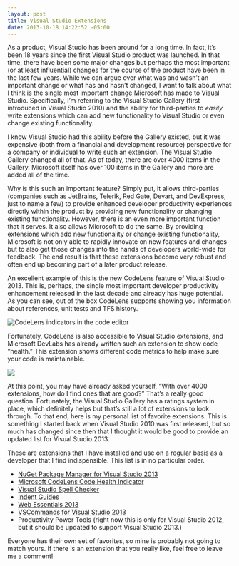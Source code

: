 ```yaml
---
layout: post
title: Visual Studio Extensions
date: 2013-10-18 14:22:52 -05:00
---
```


As a product, Visual Studio has been around for a long time. In fact, it’s been 18 years since the first Visual Studio product was launched. In that time, there have been some major changes but perhaps the most important (or at least influential) changes for the course of the product have been in the last few years. While we can argue over what was and wasn’t an important change or what has and hasn’t changed, I want to talk about what I think is the single most important change Microsoft has made to Visual Studio. Specifically, I’m referring to the Visual Studio Gallery (first introduced in Visual Studio 2010) and the ability for third-parties to *easily* write extensions which can add new functionality to Visual Studio or even change existing functionality.

I know Visual Studio had this ability before the Gallery existed, but it was expensive (both from a financial and development resource) perspective for a company or individual to write such an extension. The Visual Studio Gallery changed all of that. As of today, there are over 4000 items in the Gallery. Microsoft itself has over 100 items in the Gallery and more are added all of the time. 

Why is this such an important feature? Simply put, it allows third-parties (companies such as JetBrains, Telerik, Red Gate, Devart, and DevExpress, just to name a few) to provide enhanced developer productivity experiences directly within the product by providing new functionality or changing existing functionality. However, there is an even more important function that it serves. It also allows Microsoft to do the same. By providing extensions which add new functionality or change existing functionality, Microsoft is not only able to rapidly innovate on new features and changes but to also get those changes into the hands of developers world-wide for feedback. The end result is that these extensions become very robust and often end up becoming part of a later product release.

An excellent example of this is the new CodeLens feature of Visual Studio 2013. This is, perhaps, the single most important developer productivity enhancement released in the last decade and already has huge potential. As you can see, out of the box CodeLens supports showing you information about references, unit tests and TFS history.

![CodeLens indicators in the code editor](http://i.msdn.microsoft.com/dynimg/IC686558.png "CodeLens indicators in the code editor")  

Fortunately, CodeLens is also accessible to Visual Studio extensions, and Microsoft DevLabs has already written such an extension to show code “health.” This extension shows different code metrics to help make sure your code is maintainable.

![](http://i1.visualstudiogallery.msdn.s-msft.com/f85a7ab9-b4c2-436c-a6e5-0f06e0bac16d/image/file/112412/1/codelens.jpg)

At this point, you may have already asked yourself, “With over 4000 extensions, how do I find ones that are good?” That’s a really good question. Fortunately, the Visual Studio Gallery has a ratings system in place, which definitely helps but that’s still a lot of extensions to look through. To that end, here is my personal list of favorite extensions. This is something I started back when Visual Studio 2010 was first released, but so much has changed since then that I thought it would be good to provide an updated list for Visual Studio 2013.

These are extensions that I have installed and use on a regular basis as a developer that I find indispensible. This list is in no particular order.

*   [NuGet Package Manager for Visual Studio 2013](http://visualstudiogallery.msdn.microsoft.com/4ec1526c-4a8c-4a84-b702-b21a8f5293ca "NuGet Package Manager for Visual Studio 2013")
*   [Microsoft CodeLens Code Health Indicator](http://visualstudiogallery.msdn.microsoft.com/f85a7ab9-b4c2-436c-a6e5-0f06e0bac16d "Microsoft CodeLens Code Health Indicator")
*   [Visual Studio Spell Checker](http://visualstudiogallery.msdn.microsoft.com/a23de100-31a1-405c-b4b7-d6be40c3dfff "Visual Studio Spell Checker")
*   [Indent Guides](http://visualstudiogallery.msdn.microsoft.com/e792686d-542b-474a-8c55-630980e72c30 "Indent Guides")
*   [Web Essentials 2013](http://visualstudiogallery.msdn.microsoft.com/56633663-6799-41d7-9df7-0f2a504ca361 "Web Essentials 2013")
*   [VSCommands for Visual Studio 2013](http://visualstudiogallery.msdn.microsoft.com/c6d1c265-7007-405c-a68b-5606af238ece "VSCommands for Visual Studio 2013")
*   Productivity Power Tools (right now this is only for Visual Studio 2012, but it should be updated to support Visual Studio 2013.)  

Everyone has their own set of favorites, so mine is probably not going to match yours. If there is an extension that you really like, feel free to leave me a comment! 
